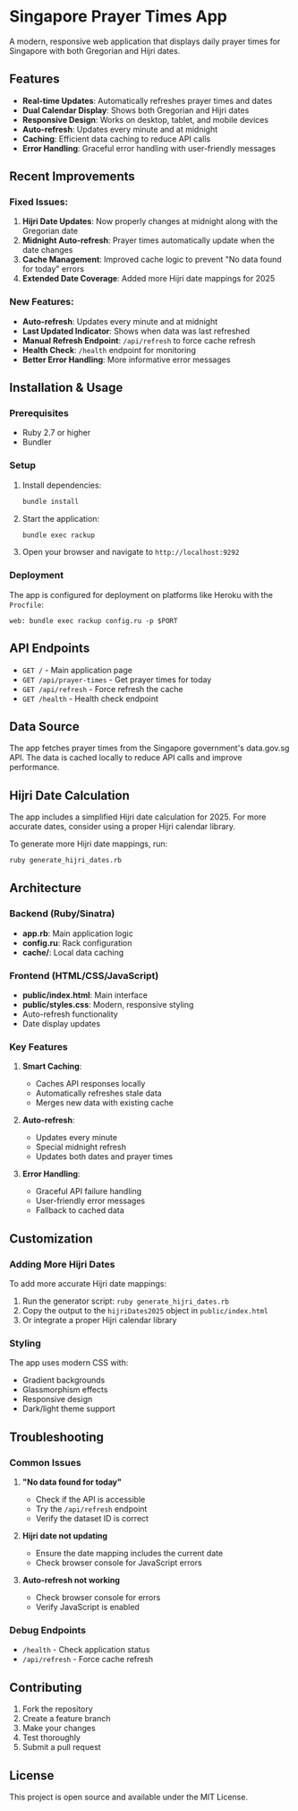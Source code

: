 # Singapore Prayer Times App

A modern, responsive web application that displays daily prayer times for Singapore with both Gregorian and Hijri dates.

## Features

- **Real-time Updates**: Automatically refreshes prayer times and dates
- **Dual Calendar Display**: Shows both Gregorian and Hijri dates
- **Responsive Design**: Works on desktop, tablet, and mobile devices
- **Auto-refresh**: Updates every minute and at midnight
- **Caching**: Efficient data caching to reduce API calls
- **Error Handling**: Graceful error handling with user-friendly messages

## Recent Improvements

### Fixed Issues:

1. **Hijri Date Updates**: Now properly changes at midnight along with the Gregorian date
2. **Midnight Auto-refresh**: Prayer times automatically update when the date changes
3. **Cache Management**: Improved cache logic to prevent "No data found for today" errors
4. **Extended Date Coverage**: Added more Hijri date mappings for 2025

### New Features:

- **Auto-refresh**: Updates every minute and at midnight
- **Last Updated Indicator**: Shows when data was last refreshed
- **Manual Refresh Endpoint**: `/api/refresh` to force cache refresh
- **Health Check**: `/health` endpoint for monitoring
- **Better Error Handling**: More informative error messages

## Installation & Usage

### Prerequisites

- Ruby 2.7 or higher
- Bundler

### Setup

1. Install dependencies:
   ```bash
   bundle install
   ```

2. Start the application:
   ```bash
   bundle exec rackup
   ```

3. Open your browser and navigate to `http://localhost:9292`

### Deployment

The app is configured for deployment on platforms like Heroku with the `Procfile`:

```
web: bundle exec rackup config.ru -p $PORT
```

## API Endpoints

- `GET /` - Main application page
- `GET /api/prayer-times` - Get prayer times for today
- `GET /api/refresh` - Force refresh the cache
- `GET /health` - Health check endpoint

## Data Source

The app fetches prayer times from the Singapore government's data.gov.sg API. The data is cached locally to reduce API calls and improve performance.

## Hijri Date Calculation

The app includes a simplified Hijri date calculation for 2025. For more accurate dates, consider using a proper Hijri calendar library.

To generate more Hijri date mappings, run:

```bash
ruby generate_hijri_dates.rb
```

## Architecture

### Backend (Ruby/Sinatra)
- **app.rb**: Main application logic
- **config.ru**: Rack configuration
- **cache/**: Local data caching

### Frontend (HTML/CSS/JavaScript)
- **public/index.html**: Main interface
- **public/styles.css**: Modern, responsive styling
- Auto-refresh functionality
- Date display updates

### Key Features

1. **Smart Caching**: 
   - Caches API responses locally
   - Automatically refreshes stale data
   - Merges new data with existing cache

2. **Auto-refresh**:
   - Updates every minute
   - Special midnight refresh
   - Updates both dates and prayer times

3. **Error Handling**:
   - Graceful API failure handling
   - User-friendly error messages
   - Fallback to cached data

## Customization

### Adding More Hijri Dates

To add more accurate Hijri date mappings:

1. Run the generator script: `ruby generate_hijri_dates.rb`
2. Copy the output to the `hijriDates2025` object in `public/index.html`
3. Or integrate a proper Hijri calendar library

### Styling

The app uses modern CSS with:
- Gradient backgrounds
- Glassmorphism effects
- Responsive design
- Dark/light theme support

## Troubleshooting

### Common Issues

1. **"No data found for today"**
   - Check if the API is accessible
   - Try the `/api/refresh` endpoint
   - Verify the dataset ID is correct

2. **Hijri date not updating**
   - Ensure the date mapping includes the current date
   - Check browser console for JavaScript errors

3. **Auto-refresh not working**
   - Check browser console for errors
   - Verify JavaScript is enabled

### Debug Endpoints

- `/health` - Check application status
- `/api/refresh` - Force cache refresh

## Contributing

1. Fork the repository
2. Create a feature branch
3. Make your changes
4. Test thoroughly
5. Submit a pull request

## License

This project is open source and available under the MIT License. 